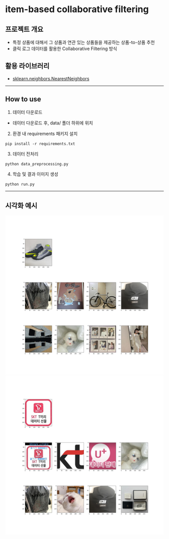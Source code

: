 # item-based collaborative filtering

## **프로젝트 개요**
- 특정 상품에 대해서 그 상품과 연관 있는 상품들을 제공하는 상품-to-상품 추천
- 클릭 로그 데이터를 활용한 Collaborative Filtering 방식

## **활용 라이브러리**
- [sklearn.neighbors.NearestNeighbors](https://scikit-learn.org/stable/modules/generated/sklearn.neighbors.NearestNeighbors.html)
---
## **How to use**
1. 데이터 다운로드
- 데이터 다운로드 후, data/ 폴더 하위에 위치 

2. 환경 내 requirements 패키지 설치
```
pip install -r requirements.txt
```
3. 데이터 전처리
```
python data_preprocessing.py
```
4. 학습 및 결과 이미지 생성
```
python run.py
```

---
## **시각화 예시**
![sample1](./img/sample.jpg)
![sample2](./img/sample2.jpg)

